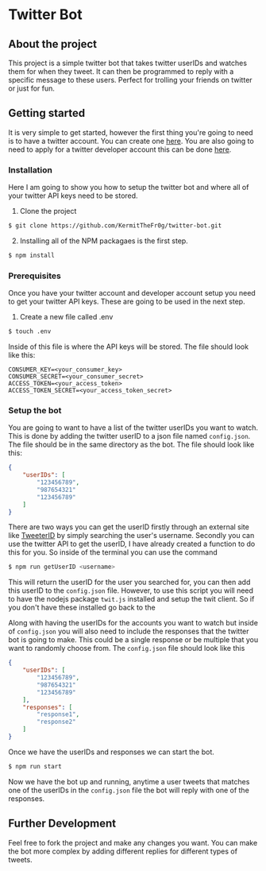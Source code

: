 # Twitter Bot

## About the project
This project is a simple twitter bot that takes twitter userIDs and watches them for when they tweet. It can then be programmed to reply with a specific message to these users. Perfect for trolling your friends on twitter or just for fun.

## Getting started 
It is very simple to get started, however the first thing you're going to need is to have a twitter account. You can create one [here](https://twitter.com/). You are also going to need to apply for a twitter developer account this can be done [here](https://developer.twitter.com/en/portal/dashboard).

### Installation
Here I am going to show you how to setup the twitter bot and where all of your twitter API keys need to be stored.
1. Clone the project
```sh
$ git clone https://github.com/KermitTheFr0g/twitter-bot.git 
```
2. Installing all of the NPM packagaes is the first step.
```sh
$ npm install
```

### Prerequisites
Once you have your twitter account and developer account setup you need to get your twitter API keys. These are going to be used in the next step.
1. Create a new file called .env
```sh
$ touch .env
```
Inside of this file is where the API keys will be stored. The file should look like this:
```
CONSUMER_KEY=<your_consumer_key>
CONSUMER_SECRET=<your_consumer_secret>
ACCESS_TOKEN=<your_access_token>
ACCESS_TOKEN_SECRET=<your_access_token_secret>
```

### Setup the bot
You are going to want to have a list of the twitter userIDs you want to watch. This is done by adding the twitter userID to a json file named `config.json`. The file should be in the same directory as the bot. The file should look like this:
```json
{
    "userIDs": [
        "123456789",
        "987654321"
        "123456789"
    ]
}
```
There are two ways you can get the userID firstly through an external site like [TweeterID](https://tweeterid.com/) by simply searching the user's username. Secondly you can use the twitter API to get the userID, I have already created a function to do this for you. So inside of the terminal you can use the command
```sh
$ npm run getUserID <username>
```
This will return the userID for the user you searched for, you can then add this userID to the `config.json` file. However, to use this script you will need to have the nodejs package `twit.js` installed and setup the twit client. So if you don't have these installed go back to the 

Along with having the userIDs for the accounts you want to watch but inside of `config.json` you will also need to include the responses that the twitter bot is going to make. This could be a single response or be multiple that you want to randomly choose from. The `config.json` file should look like this
```json
{
    "userIDs": [
        "123456789",
        "987654321"
        "123456789"
    ],
    "responses": [
        "response1",
        "response2"
    ]
}
```
Once we have the userIDs and responses we can start the bot.
```sh
$ npm run start
```
Now we have the bot up and running, anytime a user tweets that matches one of the userIDs in the `config.json` file the bot will reply with one of the responses.

## Further Development
Feel free to fork the project and make any changes you want. You can make the bot more complex by adding different replies for different types of tweets.

